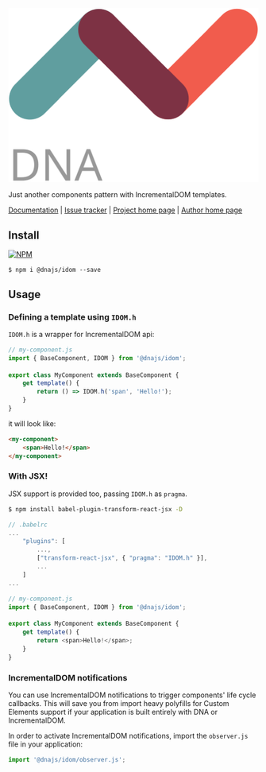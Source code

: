 [![Logo](https://raw.githubusercontent.com/Chialab/dna/next/logo.svg)](http://dna.chialab.io)

Just another components pattern with IncrementalDOM templates.

[Documentation](http://dna.chialab.io/docs) | [Issue tracker](https://github.com/Chialab/dna/issues) | [Project home page](http://dna.chialab.io) | [Author home page](http://www.chialab.com)

## Install

[![NPM](https://img.shields.io/npm/v/@dnajs/idom.svg)](https://www.npmjs.com/package/@dnajs/idom)
```
$ npm i @dnajs/idom --save
```

## Usage

### Defining a template using `IDOM.h`
`IDOM.h` is a wrapper for IncrementalDOM api:
```js
// my-component.js
import { BaseComponent, IDOM } from '@dnajs/idom';

export class MyComponent extends BaseComponent {
    get template() {
        return () => IDOM.h('span', 'Hello!');
    }
}
```
it will look like:
```html
<my-component>
    <span>Hello!</span>
</my-component>
```

### With JSX!
JSX support is provided too, passing `IDOM.h` as `pragma`.
```sh
$ npm install babel-plugin-transform-react-jsx -D
```
```js
// .babelrc
...
    "plugins": [
        ...,
        ["transform-react-jsx", { "pragma": "IDOM.h" }],
        ...
    ]
...
```
```js
// my-component.js
import { BaseComponent, IDOM } from '@dnajs/idom';

export class MyComponent extends BaseComponent {
    get template() {
        return <span>Hello!</span>;
    }
}
```

### IncrementalDOM notifications
You can use IncrementalDOM notifications to trigger components' life cycle callbacks. This will save you from import heavy polyfills for Custom Elements support if your application is built entirely with DNA or IncrementalDOM.

In order to activate IncrementalDOM notifications, import the `observer.js` file in your application:
```js
import '@dnajs/idom/observer.js';
```

